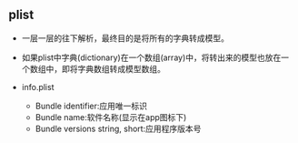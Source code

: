 ## plist
+ 一层一层的往下解析，最终目的是将所有的字典转成模型。
+ 如果plist中字典(dictionary)在一个数组(array)中，将转出来的模型也放在一个数组中，即将字典数组转成模型数组。

+ info.plist
    - Bundle identifier:应用唯一标识
    - Bundle name:软件名称(显示在app图标下)
    - Bundle versions string, short:应用程序版本号
    